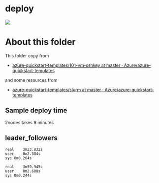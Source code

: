 # deploy

<a href="https://portal.azure.com/#create/Microsoft.Template/uri/https%3A%2F%2Fraw.githubusercontent.com%2Fmanabuishii%2Fazure-files%2Fmaster%2Fleader_followers%2Fazuredeploy.json" target="_blank">
    <img src="http://azuredeploy.net/deploybutton.png"/>
</a>

# About this folder

This folder copy from

* [azure-quickstart-templates/101-vm-sshkey at master · Azure/azure-quickstart-templates](https://github.com/Azure/azure-quickstart-templates/tree/master/101-vm-sshkey)

and some resources from

* [azure-quickstart-templates/slurm at master · Azure/azure-quickstart-templates](https://github.com/Azure/azure-quickstart-templates/tree/master/slurm)

## Sample deploy time

2nodes
takes 8 minutes

## leader_followers

```
real	3m23.832s
user	0m2.384s
sys	0m0.204s
```

```
real	3m59.945s
user	0m2.608s
sys	0m0.244s
```